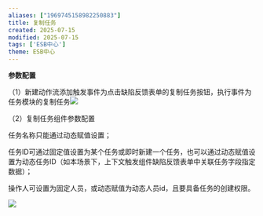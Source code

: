 ```yaml
---
aliases: ["1969745158982250883"]
title: 复制任务
created: 2025-07-15
modified: 2025-07-15
tags: ['ESB中心']
theme: ESB中心
---
```


**参数配置**

（1）新建动作流添加触发事件为点击缺陷反馈表单的复制任务按钮，执行事件为任务模块的复制任务![](e27084a221fe0729d33ebcd5856ba621.jpg)

（2）复制任务组件参数配置

任务名称只能通过动态赋值设置；

任务ID可通过固定值设置为某个任务或即时新建一个任务，也可以通过动态赋值设置为动态任务ID（如本场景下，上下文触发组件缺陷反馈表单中关联任务字段指定数据）；

操作人可设置为固定人员，或动态赋值为动态人员id，且要具备任务的创建权限。

![](979619ba5bd0bfd02529f06fbdb3227d.jpg)